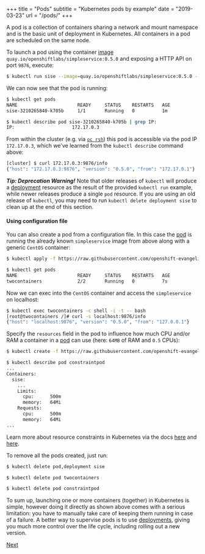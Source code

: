 +++
title = "Pods"
subtitle = "Kubernetes pods by example"
date = "2019-03-23"
url = "/pods/"
+++

A pod is a collection of containers sharing a network and mount namespace
and is the basic unit of deployment in Kubernetes. All containers in a pod
are scheduled on the same node.

To launch a pod using the container [image](https://quay.io/repository/openshiftlabs/simpleservice/)
`quay.io/openshiftlabs/simpleservice:0.5.0` and exposing a HTTP API on port `9876`, execute:

```bash
$ kubectl run sise --image=quay.io/openshiftlabs/simpleservice:0.5.0 --port=9876
```

We can now see that the pod is running:

```bash
$ kubectl get pods
NAME                      READY     STATUS    RESTARTS   AGE
sise-3210265840-k705b     1/1       Running   0          1m

$ kubectl describe pod sise-3210265840-k705b | grep IP:
IP:                     172.17.0.3
```

From within the cluster (e.g. via [`oc rsh`](https://docs.openshift.com/container-platform/latest/cli_reference/openshift_cli/developer-cli-commands.html#rsh)) this pod is accessible via the pod IP `172.17.0.3`,
which we've learned from the `kubectl describe` command above:

```bash
[cluster] $ curl 172.17.0.3:9876/info
{"host": "172.17.0.3:9876", "version": "0.5.0", "from": "172.17.0.1"}
```

***Tip: Deprecation Warning!***
Note that older releases of `kubectl` will produce a [deployment](/deployments/) resource as the result of the provided `kubectl run` example, while newer releases produce a single `pod` resource.  If you are using an old release of `kubectl`, you may need to run `kubectl delete deployment sise` to clean up at the end of this section.

#### Using configuration file

You can also create a pod from a configuration file.
In this case the [pod](https://github.com/openshift-evangelists/kbe/blob/master/specs/pods/pod.yaml) is
running the already known `simpleservice` image from above along with
a generic `CentOS` container:

```bash
$ kubectl apply -f https://raw.githubusercontent.com/openshift-evangelists/kbe/master/specs/pods/pod.yaml

$ kubectl get pods
NAME                      READY     STATUS    RESTARTS   AGE
twocontainers             2/2       Running   0          7s
```

Now we can exec into the `CentOS` container and access the `simpleservice`
on localhost:

```bash
$ kubectl exec twocontainers -c shell -i -t -- bash
[root@twocontainers /]# curl -s localhost:9876/info
{"host": "localhost:9876", "version": "0.5.0", "from": "127.0.0.1"}
```

Specify the `resources` field in the pod to influence how much CPU and/or RAM a
container in a [pod](https://github.com/openshift-evangelists/kbe/blob/master/specs/pods/constraint-pod.yaml)
can use (here: `64MB` of RAM and `0.5` CPUs):

```bash
$ kubectl create -f https://raw.githubusercontent.com/openshift-evangelists/kbe/master/specs/pods/constraint-pod.yaml

$ kubectl describe pod constraintpod
...
Containers:
  sise:
    ...
    Limits:
      cpu:      500m
      memory:   64Mi
    Requests:
      cpu:      500m
      memory:   64Mi
...
```

Learn more about resource constraints in Kubernetes via the docs [here](https://kubernetes.io/docs/tasks/configure-pod-container/assign-cpu-ram-container/)
and [here](https://kubernetes.io/docs/concepts/configuration/manage-compute-resources-container/).

To remove all the pods created, just run:

```bash
$ kubectl delete pod,deployment sise

$ kubectl delete pod twocontainers

$ kubectl delete pod constraintpod
```

To sum up, launching one or more containers (together) in Kubernetes is simple,
however doing it directly as shown above comes with a serious limitation: you have to
manually take care of keeping them running in case of a failure. A better way
to supervise pods is to use [deployments](/deployments), giving you much more control over the life cycle, including rolling out a new version.

[Next](/labels)
